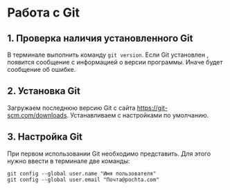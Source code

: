 # Работа с Git

## 1. Проверка наличия установленного Git
В терминале выполнить команду `git version`.
Если Git установлен , появится сообщение с информацией о версии программы. Иначе будет сообщение об ошибке.

## 2. Установка Git
Загружаем последнюю версию Git с сайта
https://git-scm.com/downloads.
Устанавливаем с настройками по умолчанию.

## 3. Настройка Git
При первом использовании Git необходимо представить. Для этого нужно ввести в терминале две команды:
```
git config --global user.name "Имя пользователя"
git config --global user.email "Почта@pochta.com"
```
